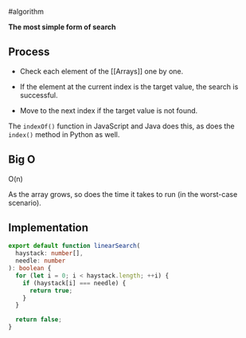 #algorithm 

**The most simple form of search**
## Process

- Check each element of the [[Arrays]] one by one.

- If the element at the current index is the target value, the search is successful.

- Move to the next index if the target value is not found.

The `indexOf()` function in JavaScript and Java does this, as does the `index()` method in Python as well.

## Big O

O(n)

As the array grows, so does the time it takes to run (in the worst-case scenario).

## Implementation

```typescript
export default function linearSearch(
  haystack: number[],
  needle: number
): boolean {
  for (let i = 0; i < haystack.length; ++i) {
    if (haystack[i] === needle) {
      return true;
    }
  }

  return false;
}
```
